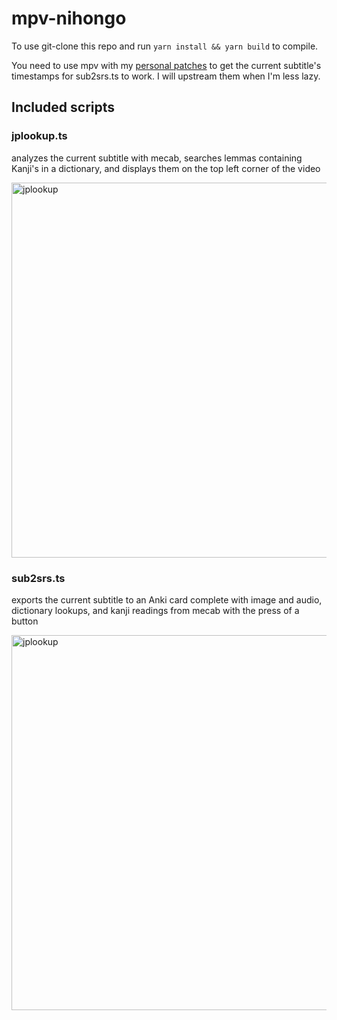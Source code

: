 # mpv-nihongo

To use git-clone this repo and run `yarn install && yarn build` to compile.

You need to use mpv with my [personal patches](https://github.com/pigoz/mpv/commits/personal-fork) to get the current subtitle's timestamps for sub2srs.ts to work. I will upstream them when I'm less lazy.

## Included scripts

### jplookup.ts

analyzes the current subtitle with mecab, searches lemmas containing Kanji's
in a dictionary, and displays them on the top left corner of the video

<img src="https://0x0.st/s4Dg.png" width="600" title="jplookup">

### sub2srs.ts

exports the current subtitle to an Anki card complete with image and audio,
dictionary lookups, and kanji readings from mecab with the press of a button

<img src="https://0x0.st/sdQ7.png" width="600" title="jplookup">
